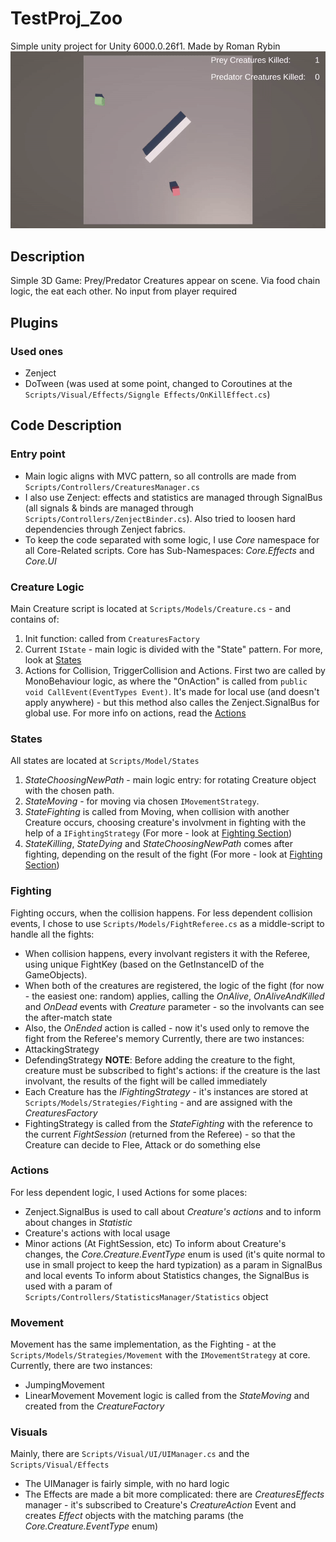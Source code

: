 # TestProj_Zoo
Simple unity project for Unity 6000.0.26f1. Made by Roman Rybin
![Видео](ExampleVideo.gif)
## Description
Simple 3D Game: Prey/Predator Creatures appear on scene. Via food chain logic, the eat each other. No input from player required
## Plugins
### Used ones
- Zenject
- DoTween (was used at some point, changed to Coroutines at the `Scripts/Visual/Effects/Signgle Effects/OnKillEffect.cs`)
## Code Description
### Entry point
- Main logic aligns with MVC pattern, so all controlls are made from `Scripts/Controllers/CreaturesManager.cs`  
- I also use Zenject: effects and statistics are managed through SignalBus (all signals & binds are managed through `Scripts/Controllers/ZenjectBinder.cs`). Also tried to loosen hard dependencies through Zenject fabrics.  
- To keep the code separated with some logic, I use *Core* namespace for all Core-Related scripts. Core has Sub-Namespaces: *Core.Effects* and *Core.UI*
### Creature Logic
Main Creature script is located at `Scripts/Models/Creature.cs` - and contains of:  
1. Init function: called from `CreaturesFactory`
2. Current `IState` - main logic is divided with the "State" pattern. For more, look at [States](#states)
3. Actions for Collision, TriggerCollision and Actions. First two are called by MonoBehaviour logic, as where the "OnAction" is called from `public void CallEvent(EventTypes Event)`. It's made for local use (and doesn't apply anywhere) - but this method also calles the Zenject.SignalBus for global use. For more info on actions, read the [Actions](#actions)
### States
All states are located at `Scripts/Model/States`
1. *StateChoosingNewPath* - main logic entry: for rotating Creature object with the chosen path.
2. *StateMoving* - for moving via chosen `IMovementStrategy`.
3. *StateFighting* is called from Moving, when collision with another Creature occurs, choosing creature's involvment in fighting with the help of a `IFightingStrategy` (For more - look at [Fighting Section](#fighting))
4. *StateKilling*, *StateDying* and *StateChoosingNewPath* comes after fighting, depending on the result of the fight (For more - look at [Fighting Section](#fighting))
### Fighting
Fighting occurs, when the collision happens. For less dependent collision events, I chose to use `Scripts/Models/FightReferee.cs` as a middle-script to handle all the fights:  
- When collision happens, every involvant registers it with the Referee, using unique FightKey (based on the GetInstanceID of the GameObjects).
- When both of the creatures are registered, the logic of the fight (for now - the easiest one: random) applies, calling the *OnAlive*, *OnAliveAndKilled* and *OnDead* events with *Creature* parameter - so the involvants can see the after-match state
- Also, the *OnEnded* action is called - now it's used only to remove the fight from the Referee's memory
Currently, there are two instances:
- AttackingStrategy
- DefendingStrategy
**NOTE**: Before adding the creature to the fight, creature must be subscribed to fight's actions: if the creature is the last involvant, the results of the fight will be called immediately  
- Each Creature has the *IFightingStrategy* - it's instances are stored at `Scripts/Models/Strategies/Fighting` - and are assigned with the *CreaturesFactory*  
- FightingStrategy is called from the *StateFighting* with the reference to the current *FightSession* (returned from the Referee) - so that the Creature can decide to Flee, Attack or do something else  
### Actions
For less dependent logic, I used Actions for some places:
- Zenject.SignalBus is used to call about *Creature's actions* and to inform about changes in *Statistic*
- Creature's actions with local usage
- Minor actions (At FightSession, etc)
To inform about Creature's changes, the *Core.Creature.EventType* enum is used (it's quite normal to use in small project to keep the hard typization) as a param in SignalBus and local events
To inform about Statistics changes, the SignalBus is used with a param of `Scripts/Controllers/StatisticsManager/Statistics` object
### Movement
Movement has the same implementation, as the Fighting - at the `Scripts/Models/Strategies/Movement` with the `IMovementStrategy` at core. Currently, there are two instances:
- JumpingMovement
- LinearMovement
Movement logic is called from the *StateMoving* and created from the *CreatureFactory*
### Visuals
Mainly, there are `Scripts/Visual/UI/UIManager.cs` and the `Scripts/Visual/Effects`
- The UIManager is fairly simple, with no hard logic
- The Effects are made a bit more complicated: there are *CreaturesEffects* manager - it's subscribed to Creature's *CreatureAction* Event and creates *Effect* objects with the matching params (the *Core.Creature.EventType* enum)
